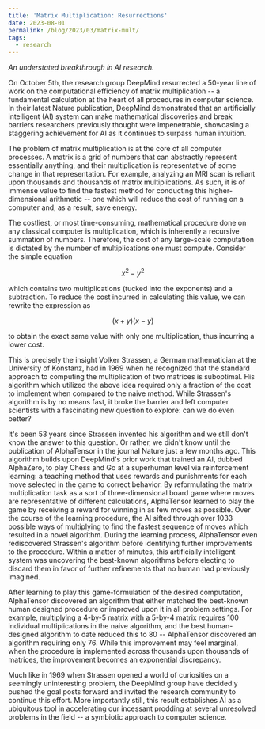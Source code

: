 ```yaml
---
title: 'Matrix Multiplication: Resurrections'
date: 2023-08-01
permalink: /blog/2023/03/matrix-mult/
tags:
  - research
---
```

*An understated breakthrough in AI research.*

On October 5th, the research group DeepMind resurrected a 50-year line of work on the computational efficiency of matrix multiplication -- a fundamental calculation at the heart of all procedures in computer science. In their latest Nature publication, DeepMind demonstrated that an artificially intelligent (AI) system can make mathematical discoveries and break barriers researchers previously thought were impenetrable, showcasing a staggering achievement for AI as it continues to surpass human intuition.

The problem of matrix multiplication is at the core of all computer processes. A matrix is a grid of numbers that can abstractly represent essentially anything, and their multiplication is representative of some change in that representation. For example, analyzing an MRI scan is reliant upon thousands and thousands of matrix multiplications. As such, it is of immense value to find the fastest method for conducting this higher-dimensional arithmetic -- one which will reduce the cost of running on a computer and, as a result, save energy.

The costliest, or most time-consuming, mathematical procedure done on any classical computer is multiplication, which is inherently a recursive summation of numbers. Therefore, the cost of any large-scale computation is dictated by the number of multiplications one must compute. Consider the simple equation

$$x^2 - y^2$$

which contains two multiplications (tucked into the exponents) and a subtraction. To reduce the cost incurred in calculating this value, we can rewrite the expression as 

$$(x+y)(x-y)$$

to obtain the exact same value with only one multiplication, thus incurring a lower cost. 

This is precisely the insight Volker Strassen, a German mathematician at the University of Konstanz, had in 1969 when he recognized that the standard approach to computing the multiplication of two matrices is suboptimal. His algorithm which utilized the above idea required only a fraction of the cost to implement when compared to the naive method. While Strassen's algorithm is by no means fast, it broke the barrier and left computer scientists with a fascinating new question to explore: can we do even better?

It's been 53 years since Strassen invented his algorithm and we still don't know the answer to this question. Or rather, we didn't know until the publication of AlphaTensor in the journal Nature just a few months ago. This algorithm builds upon DeepMind's prior work that trained an AI, dubbed AlphaZero, to play Chess and Go at a superhuman level via reinforcement learning: a teaching method that uses rewards and punishments for each move selected in the game to correct behavior. By reformulating the matrix multiplication task as a sort of three-dimensional board game where moves are representative of different calculations, AlphaTensor learned to play the game by receiving a reward for winning in as few moves as possible. Over the course of the learning procedure, the AI sifted through over 1033 possible ways of multiplying to find the fastest sequence of moves which resulted in a novel algorithm. During the learning process, AlphaTensor even rediscovered Strassen's algorithm before identifying further improvements to the procedure. Within a matter of minutes, this artificially intelligent system was uncovering the best-known algorithms before electing to discard them in favor of further refinements that no human had previously imagined.

After learning to play this game-formulation of the desired computation, AlphaTensor discovered an algorithm that either matched the best-known human designed procedure or improved upon it in all problem settings. For example, multiplying a 4-by-5 matrix with a 5-by-4 matrix requires 100 individual multiplications in the naive algorithm, and the best human-designed algorithm to date reduced this to 80 -- AlphaTensor discovered an algorithm requiring only 76. While this improvement may feel marginal, when the procedure is implemented across thousands upon thousands of matrices, the improvement becomes an exponential discrepancy. 

Much like in 1969 when Strassen opened a world of curiosities on a seemingly uninteresting problem, the DeepMind group have decidedly pushed the goal posts forward and invited the research community to continue this effort. More importantly still, this result establishes AI as a ubiquitous tool in accelerating our incessant prodding at several unresolved problems in the field -- a symbiotic approach to computer science.
